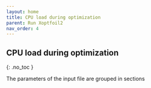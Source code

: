 ```yaml
---
layout: home
title: CPU load during optimization
parent: Run Xoptfoil2
nav_order: 4
---
```



## CPU load during optimization
{: .no_toc }

The parameters of the input file are grouped in sections 